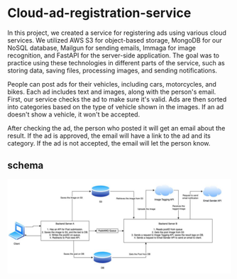 # Cloud-ad-registration-service

In this project, we created a service for registering ads using various cloud services. We utilized AWS S3 for object-based storage, MongoDB for our NoSQL database, Mailgun for sending emails, Immaga for image recognition, and FastAPI for the server-side application. The goal was to practice using these technologies in different parts of the service, such as storing data, saving files, processing images, and sending notifications.

People can post ads for their vehicles, including cars, motorcycles, and bikes. Each ad includes text and images, along with the person's email. First, our service checks the ad to make sure it's valid. Ads are then sorted into categories based on the type of vehicle shown in the images. If an ad doesn't show a vehicle, it won't be accepted.

After checking the ad, the person who posted it will get an email about the result. If the ad is approved, the email will have a link to the ad and its category. If the ad is not accepted, the email will let the person know.

## schema

![alt text](schema.png)
